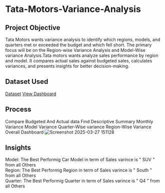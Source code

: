 # Tata-Motors-Variance-Analysis
## Project Objective
Tata Motors wants variance analysis to identify which regions, models, and quarters met or exceeded the budget and which fell short. The primary focus will be on the Region-wise Variance Analysis and Model-Wise variance Analysis.Tata motors wants analyze sales performance by region and model. It compares actual sales against budgeted sales, calculates variances, and presents insights for better decision-making.
## Dataset Used
<a href="https://github.com/vnyk12345/Tata-Motors-Variance-Analysis/blob/main/Tata%20Motors%20.xlsx">Dataset</a>
<a href="https://github.com/vnyk12345/Tata-Motors-Variance-Analysis/blob/main/Screenshot%202025-03-27%20151128.png">View Dashboard</a>
## Process
Compare Budgeted And Actual data
Find Descriptive Summary
Monthly Variance 
Model Variance
Quarter-Wise variance
Region-Wise Variance
Overall Dashboard
![Screenshot 2025-03-27 151128](https://github.com/user-attachments/assets/2cff3e06-790c-444a-b6fb-2fe212ae6936)
## Insights
Model: The Best Performig Car Model in term of Sales varince is " SUV " from all Others						
Region: The Best Performig Region in term of Sales varince is " South " from all Others						
Quarter: The Best Performig Quarter in term of Sales varince is " Q4 " from all Others						
